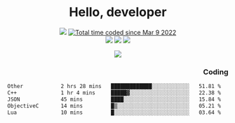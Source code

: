 # <div align='center' >Hello, developer</div>

<div align='center'>
  <a ><img src="https://img.shields.io/badge/dynamic/json?url=https%3A%2F%2Fapi.swo.moe%2Fstats%2Fgithub%2FFree-Aaron-Li&query=count&color=181717&label=GitHub&labelColor=282c34&logo=github&suffix=+follows&cacheSeconds=3600"></a>
  <a href="https://wakatime.com/@fe40087f-8eae-48dc-9950-ad0633db1591"><img src="https://wakatime.com/badge/user/fe40087f-8eae-48dc-9950-ad0633db1591.svg" alt="Total time coded since Mar 9 2022" /></a>
</div>
<div align='center'>
  <a><img src="https://img.shields.io/badge/C%2FC%2B%2B%20-%20%2375664D"></a>
  <a><img src="https://img.shields.io/badge/Kotlin%20-%20%2375664D"></a>
  <a><img src="https://img.shields.io/badge/JavaScript%20-%20%2375664D"></a>
</div>

<p align="center">
  <img src="https://readme-typing-svg.demolab.com/?lines=你好!+开发者;Hello!+ developer&font=Fira%20Code&center=true&width=380&height=50&duration=4000&pause=1000">
</p>


<div align='right'>
  <h3>Coding</h3>
</div>

<!--START_SECTION:waka-->

```txt
Other            2 hrs 28 mins   █████████████░░░░░░░░░░░░   51.81 %
C++              1 hr 4 mins     █████▓░░░░░░░░░░░░░░░░░░░   22.38 %
JSON             45 mins         ████░░░░░░░░░░░░░░░░░░░░░   15.84 %
ObjectiveC       14 mins         █▒░░░░░░░░░░░░░░░░░░░░░░░   05.21 %
Lua              10 mins         █░░░░░░░░░░░░░░░░░░░░░░░░   03.64 %
```

<!--END_SECTION:waka-->




